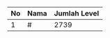 | No | Nama            | Jumlah Level |
|----|-----------------|--------------|
| 1  | #    |    2739        |

